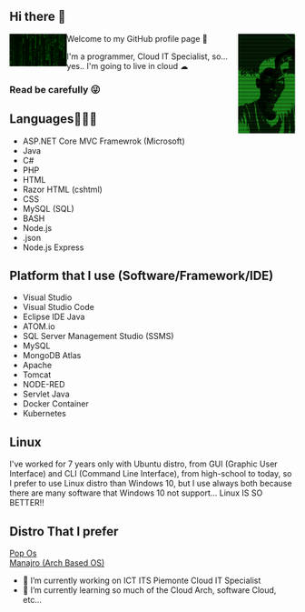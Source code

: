 ## Hi there 👋

Welcome to my GitHub profile page 🤞
<img width="20%" height="20%" align="right" src="Img/ascii_FraCata00.png"/>
<img width="20%" height="20%" align="left" src="Img/matrix.gif"/>

I'm a programmer, Cloud IT Specialist, so... yes.. I'm going to live in cloud ☁
### Read be carefully 😜

## Languages👨🏻‍💻
- ASP.NET Core MVC Framewrok (Microsoft)
- Java
- C#
- PHP
- HTML
- Razor HTML (cshtml)
- CSS
- MySQL (SQL)
- BASH
- Node.js
- .json
- Node.js Express

## Platform that I use (Software/Framework/IDE)
- Visual Studio
- Visual Studio Code
- Eclipse IDE Java
- ATOM.io
- SQL Server Management Studio (SSMS)
- MySQL
- MongoDB Atlas
- Apache
- Tomcat
- NODE-RED
- Servlet Java
- Docker Container
- Kubernetes

## Linux
I've worked for 7 years only with Ubuntu distro, from GUI (Graphic User Interface) and CLI (Command Line Interface), from high-school to today, so I prefer to use Linux distro than Windows 10, but I use always both because there are many software that Windows 10 not support... Linux IS SO BETTER!!

## Distro That I prefer
[Pop Os](https://pop.system76.com/)
<br />
[Manajro (Arch Based OS)](https://manjaro.org/)

<!--
**FraCata00/FraCata00** is a ✨ _special_ ✨ repository because its `README.md` (this file) appears on your GitHub profile.

Here are some ideas to get you started:
-->
- 🔭 I’m currently working on ICT ITS Piemonte Cloud IT Specialist
- 🌱 I’m currently learning so much of the Cloud Arch, software Cloud, etc...
<!--
- 👯 I’m looking to collaborate on ...
- 🤔 I’m looking for help with ...
- 💬 Ask me about ...
- 📫 How to reach me: ...
- 😄 Pronouns: ...
- ⚡ Fun fact: ...
-->
